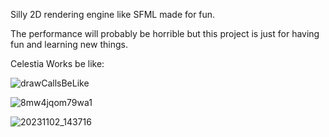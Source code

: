 Silly 2D rendering engine like SFML made for fun.

The performance will probably be horrible but this project is just for having fun and learning new things.



Celestia Works be like:

![drawCallsBeLike](https://github.com/ItsDuska/CelestiaWorks/assets/89298953/c5180c1f-af51-4528-a84f-dfa329c910a6)

![8mw4jqom79wa1](https://github.com/ItsDuska/CelestiaWorks/assets/89298953/cf69f7b2-56b6-4525-9e5a-6880bbda1054)

![20231102_143716](https://github.com/ItsDuska/CelestiaWorks/assets/89298953/b372e3b7-eb25-48ee-888b-22fb08718482)
